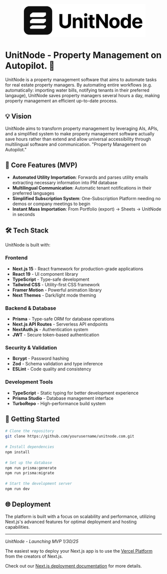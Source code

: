 <div align="center">
  <img src="public/unitnode-full-whitebg.png" alt="UnitNode Logo" width="400"/>
</div>

# UnitNode - Property Management on Autopilot. 🏢

UnitNode is a property management software that aims to automate tasks for real estate property managers. By automating entire workflows (e.g. automatically: importing water bills, notifying tenants in their preferred langauge), UnitNode saves property managers several hours a day, making property management an efficient up-to-date process.

## 💡 Vision

UnitNode aims to transform property management by leveraging AIs, APIs, and a simplified system to make property management software actually save hours rather than extend and allow universal accessibility through multilingual software and communication. "Property Management on Autopilot."

## 🎯 Core Features (MVP)

- **Automated Utility Importation**: Forwards and parses utility emails extracting necessary information into PM database
- **Multilingual Communication**: Automatic tenant notifications in their preferred languages
- **Simplified Subscription System**: One-Subscription Platform needing no demos or company meetings to begin
- **Instant Mass Importation**: From Portfolio (export) -> Sheets -> UnitNode in seconds

## 🛠️ Tech Stack

UnitNode is built with:

### Frontend
- **Next.js 15** - React framework for production-grade applications
- **React 19** - UI component library
- **TypeScript** - Type-safe development
- **Tailwind CSS** - Utility-first CSS framework
- **Framer Motion** - Powerful animation library
- **Next Themes** - Dark/light mode theming

### Backend & Database
- **Prisma** - Type-safe ORM for database operations
- **Next.js API Routes** - Serverless API endpoints
- **NextAuth.js** - Authentication system
- **JWT** - Secure token-based authentication

### Security & Validation
- **Bcrypt** - Password hashing
- **Zod** - Schema validation and type inference
- **ESLint** - Code quality and consistency

### Development Tools
- **TypeScript** - Static typing for better development experience
- **Prisma Studio** - Database management interface
- **TurboRepo** - High-performance build system

## 🚀 Getting Started

```bash
# Clone the repository
git clone https://github.com/yourusername/unitnode.com.git

# Install dependencies
npm install

# Set up the database
npm run prisma:generate
npm run prisma:migrate

# Start the development server
npm run dev
```

## 🌐 Deployment

The platform is built with a focus on scalability and performance, utilizing Next.js's advanced features for optimal deployment and hosting capabilities.

---

*UnitNode - Launching MVP 1/30/25*

The easiest way to deploy your Next.js app is to use the [Vercel Platform](https://vercel.com/new?utm_medium=default-template&filter=next.js&utm_source=create-next-app&utm_campaign=create-next-app-readme) from the creators of Next.js.

Check out our [Next.js deployment documentation](https://nextjs.org/docs/app/building-your-application/deploying) for more details.

